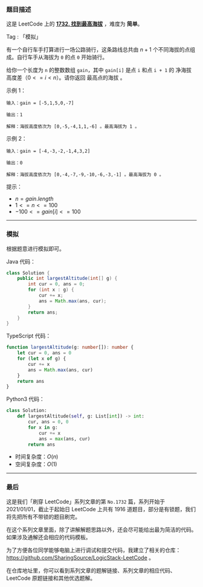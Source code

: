 ### 题目描述

这是 LeetCode 上的 **[1732. 找到最高海拔](https://leetcode.cn/problems/find-the-highest-altitude/solution/by-ac_oier-a0j8/)** ，难度为 **简单**。

Tag : 「模拟」



有一个自行车手打算进行一场公路骑行，这条路线总共由 $n + 1$ 个不同海拔的点组成。自行车手从海拔为 `0` 的点 `0` 开始骑行。

给你一个长度为 `n` 的整数数组 `gain`，其中 `gain[i]` 是点 `i` 和点 `i + 1` 的 净海拔高度差（$0 <= i < n$）。请你返回 最高点的海拔 。

示例 1：
```
输入：gain = [-5,1,5,0,-7]

输出：1

解释：海拔高度依次为 [0,-5,-4,1,1,-6] 。最高海拔为 1 。
```
示例 2：
```
输入：gain = [-4,-3,-2,-1,4,3,2]

输出：0

解释：海拔高度依次为 [0,-4,-7,-9,-10,-6,-3,-1] 。最高海拔为 0 。
```

提示：
* $n = gain.length$
* $1 <= n <= 100$
* $-100 <= gain[i] <= 100$

---

### 模拟

根据题意进行模拟即可。

Java 代码：
```Java
class Solution {
    public int largestAltitude(int[] g) {
        int cur = 0, ans = 0;
        for (int x : g) {
            cur += x;
            ans = Math.max(ans, cur);
        }
        return ans;
    }
}
```
TypeScript 代码：
```TypeScript
function largestAltitude(g: number[]): number {
    let cur = 0, ans = 0
    for (let x of g) {
        cur += x
        ans = Math.max(ans, cur)
    }
    return ans
}
```
Python3 代码：
```Python
class Solution:
    def largestAltitude(self, g: List[int]) -> int:
        cur, ans = 0, 0
        for x in g:
            cur += x
            ans = max(ans, cur)
        return ans
```
* 时间复杂度：$O(n)$
* 空间复杂度：$O(1)$

---

### 最后

这是我们「刷穿 LeetCode」系列文章的第 `No.1732` 篇，系列开始于 2021/01/01，截止于起始日 LeetCode 上共有 1916 道题目，部分是有锁题，我们将先把所有不带锁的题目刷完。

在这个系列文章里面，除了讲解解题思路以外，还会尽可能给出最为简洁的代码。如果涉及通解还会相应的代码模板。

为了方便各位同学能够电脑上进行调试和提交代码，我建立了相关的仓库：https://github.com/SharingSource/LogicStack-LeetCode 。

在仓库地址里，你可以看到系列文章的题解链接、系列文章的相应代码、LeetCode 原题链接和其他优选题解。

